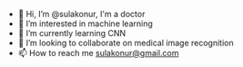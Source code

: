 - 👋 Hi, I’m @sulakonur, I'm a doctor
- 👀 I’m interested in machine learning
- 🌱 I’m currently learning CNN
- 💞️ I’m looking to collaborate on medical image recognition
- 📫 How to reach me sulakonur@gmail.com

<!---
sulakonur/sulakonur is a ✨ special ✨ repository because its `README.md` (this file) appears on your GitHub profile.
You can click the Preview link to take a look at your changes.
--->
